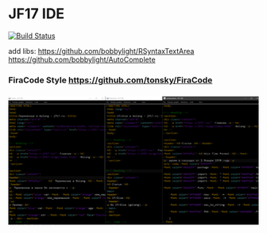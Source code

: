 # JF17 IDE

[![Build Status](https://travis-ci.org/jf17/jide.svg?branch=master)](https://travis-ci.org/jf17/jide)

add libs: 
https://github.com/bobbylight/RSyntaxTextArea
https://github.com/bobbylight/AutoComplete

### FiraCode Style https://github.com/tonsky/FiraCode

### ![Screenshot](/screenshot.png?raw=true)
